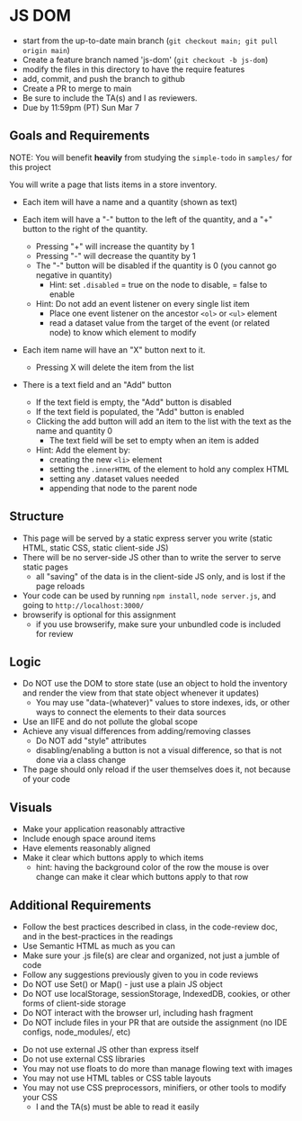 # JS DOM

* start from the up-to-date main branch (`git checkout main; git pull origin main`)
* Create a feature branch named 'js-dom' (`git checkout -b js-dom`)
* modify the files in this directory to have the require features
* add, commit, and push the branch to github
* Create a PR to merge to main
* Be sure to include the TA(s) and I as reviewers.  
* Due by 11:59pm (PT) Sun Mar 7

## Goals and Requirements

NOTE: You will benefit **heavily** from studying the `simple-todo` in `samples/` for this project

You will write a page that lists items in a store inventory.
- Each item will have a name and a quantity (shown as text)
- Each item will have a "-" button to the left of the quantity, and a "+" button to the right of the quantity.
  - Pressing "+" will increase the quantity by 1
  - Pressing "-" will decrease the quantity by 1
  - The "-" button will be disabled if the quantity is 0 (you cannot go negative in quantity)
    - Hint: set `.disabled` = true on the node to disable, = false to enable
  - Hint: Do not add an event listener on every single list item
    - Place one event listener on the ancestor `<ol>` or `<ul>` element
    - read a dataset value from the target of the event (or related node) to know which element to modify

- Each item name will have an "X" button next to it.
  - Pressing X will delete the item from the list
- There is a text field and an "Add" button
  - If the text field is empty, the "Add" button is disabled
  - If the text field is populated, the "Add" button is enabled
  - Clicking the add button will add an item to the list with the text as the name and quantity 0
    - The text field will be set to empty when an item is added
  - Hint: Add the element by:
    - creating the new `<li>` element
    - setting the `.innerHTML` of the element to hold any complex HTML
    - setting any .dataset values needed
    - appending that node to the parent node

## Structure
- This page will be served by a static express server you write (static HTML, static CSS, static client-side JS)
- There will be no server-side JS other than to write the server to serve static pages
  - all "saving" of the data is in the client-side JS only, and is lost if the page reloads
- Your code can be used by running `npm install`, `node server.js`, and going to `http://localhost:3000/`
- browserify is optional for this assignment
  - if you use browserify, make sure your unbundled code is included for review

## Logic
- Do NOT use the DOM to store state (use an object to hold the inventory and render the view from that state object whenever it updates)
  - You may use "data-(whatever)" values to store indexes, ids, or other ways to connect the elements to their data sources
- Use an IIFE and do not pollute the global scope
- Achieve any visual differences from adding/removing classes
  - Do NOT add "style" attributes
  - disabling/enabling a button is not a visual difference, so that is not done via a class change
- The page should only reload if the user themselves does it, not because of your code

## Visuals
- Make your application reasonably attractive
- Include enough space around items
- Have elements reasonably aligned
- Make it clear which buttons apply to which items
  - hint: having the background color of the row the mouse is over change can make it clear which buttons apply to that row

## Additional Requirements
- Follow the best practices described in class, in the code-review doc, and in the best-practices in the readings
- Use Semantic HTML as much as you can
- Make sure your .js file(s) are clear and organized, not just a jumble of code
- Follow any suggestions previously given to you in code reviews
- Do NOT use Set() or Map() - just use a plain JS object
- Do NOT use localStorage, sessionStorage, IndexedDB, cookies, or other forms of client-side storage
- Do NOT interact with the browser url, including hash fragment
- Do NOT include files in your PR that are outside the assignment (no IDE configs, node_modules/, etc)
* Do not use external JS other than express itself
* Do not use external CSS libraries
* You may not use floats to do more than manage flowing text with images
* You may not use HTML tables or CSS table layouts
* You may not use CSS preprocessors, minifiers, or other tools to modify your CSS
  * I and the TA(s) must be able to read it easily
